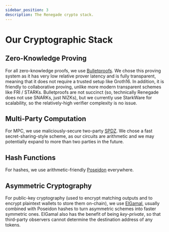 ```yaml
---
sidebar_position: 3
description: The Renegade crypto stack.
---
```


# Our Cryptographic Stack

## Zero-Knowledge Proving

For all zero-knowledge proofs, we use
[Bulletproofs](https://eprint.iacr.org/2017/1066). We chose this proving system
as it has very low relative prover latency and is fully transparent, meaning
that it does not require a trusted setup like Groth16. In addition, it is
friendly to collaborative proving, unlike more modern transparent schemes like
FRI / STARKs. Bulletproofs are not succinct (so, technically Renegade does not
use SNARKs, just NIZKs), but we currently use StarkWare for scalability, so the
relatively-high verifier complexity is no issue.

## Multi-Party Computation

For MPC, we use maliciously-secure two-party
[SPDZ](https://eprint.iacr.org/2011/535). We chose a fast secret-sharing-style
scheme, as our circuits are arithmetic and we may potentially expand to more
than two parties in the future.

## Hash Functions

For hashes, we use arithmetic-friendly
[Poseidon](https://eprint.iacr.org/2019/458) everywhere.

## Asymmetric Cryptography

For public-key cryptography (used to encrypt matching outputs and to encrypt
plaintext wallets to store them on-chain), we use
[ElGamal](https://wwwmayr.in.tum.de/konferenzen/Jass05/courses/1/papers/meier_paper.pdf),
usually combined with Poseidon hashes to turn asymmetric schemes into faster
symmetric ones. ElGamal also has the benefit of being *key-private*, so that
third-party observers cannot determine the destination address of any tokens.
